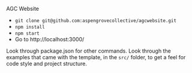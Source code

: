 AGC Website

* `git clone git@github.com:aspengrovecollective/agcwebsite.git`
* `npm install`
* `npm start`
* Go to http://localhost:3000/

Look through package.json for other commands.
Look through the examples that came with the template, in the `src/` folder, to get a feel for code style and project structure.